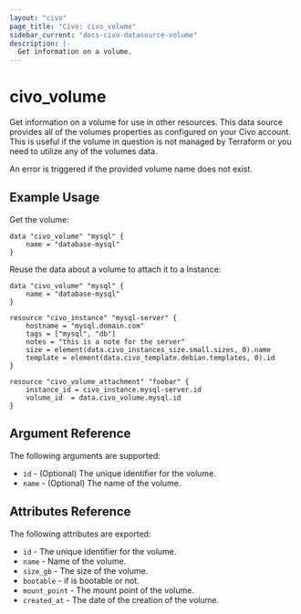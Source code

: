 ```yaml
---
layout: "civo"
page_title: "Civo: civo_volume"
sidebar_current: "docs-civo-datasource-volume"
description: |-
  Get information on a volume.
---
```


# civo_volume

Get information on a volume for use in other resources. This data source provides
all of the volumes properties as configured on your Civo account. This is
useful if the volume in question is not managed by Terraform or you need to utilize
any of the volumes data.

An error is triggered if the provided volume name does not exist.

## Example Usage

Get the volume:

```hcl
data "civo_volume" "mysql" {
    name = "database-mysql"
}
```

Reuse the data about a volume to attach it to a Instance:

```hcl
data "civo_volume" "mysql" {
    name = "database-mysql"
}

resource "civo_instance" "mysql-server" {
    hostname = "mysql.domain.com"
    tags = ["mysql", "db"]
    notes = "this is a note for the server"
    size = element(data.civo_instances_size.small.sizes, 0).name
    template = element(data.civo_template.debian.templates, 0).id
}

resource "civo_volume_attachment" "foobar" {
    instance_id = civo_instance.mysql-server.id
    volume_id  = data.civo_volume.mysql.id
}
```

## Argument Reference

The following arguments are supported:

* `id` - (Optional) The unique identifier for the volume.
* `name` - (Optional) The name of the volume.

## Attributes Reference

The following attributes are exported:

* `id` - The unique identifier for the volume.
* `name` - Name of the volume.
* `size_gb` - The size of the volume.
* `bootable` - if is bootable or not.
* `mount_point` - The mount point of the volume. 
* `created_at` - The date of the creation of the volume.